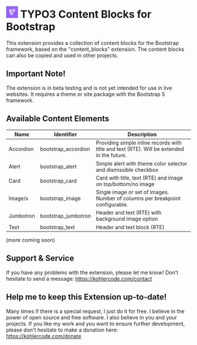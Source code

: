 # <img src="https://raw.githubusercontent.com/fullstackfreelancer/content_blocks_bootstrap/c8512ee74388ea8b22572272dd2d76d320b3126c/Resources/Public/Icons/Extension.svg" width="32"/> TYPO3 Content Blocks for Bootstrap
This extension provides a collection of content blocks for the Bootstrap framework, based on the "content_blocks" extension. The content blocks can also be copied and used in other projects.

## Important Note!

The extension is in beta testing and is not yet intended for use in live websites. It requires a theme or site package with the Bootstrap 5 framework.

## Available Content Elements

| Name  | Identifier | Description
| ------------- | ------------- | ------------- |
| Accordion  | bootstrap_accordion  | Providing simple inline records with title and text (RTE). Will be extended in the future. |
| Alert  | bootstrap_alert  | Simple alert with theme color selector and dismissible checkbox |
| Card  | bootstrap_card  | Card with title, text (RTE) and image on top/bottom/no image |
| Image/s  | bootstrap_image  | Single image or set of images. Number of columns per breakpoint configurable. |
| Jumbotron  | bootstrap_jumbotron  | Header and text (RTE) with background image option |
| Text  | bootstrap_text  | Header and text block (RTE) |

(more coming soon)

## Support & Service

If you have any problems with the extension, please let me know! Don't hesitate to send a message: https://kohlercode.com/contact

## Help me to keep this Extension up-to-date!

Many times if there is a special request, I just do it for free. I believe in the power of open source and free software. I also believe in you and your projects. If you like my work and you want to ensure further development, please don't hesitate to make a donation here: https://kohlercode.com/donate

